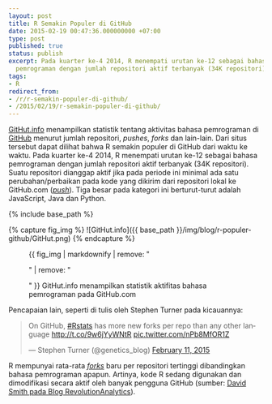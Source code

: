 ```yaml
---
layout: post
title: R Semakin Populer di GitHub
date: 2015-02-19 00:47:36.000000000 +07:00
type: post
published: true
status: publish
excerpt: Pada kuarter ke-4 2014, R menempati urutan ke-12 sebagai bahasa
  pemrograman dengan jumlah repositori aktif terbanyak (34K repositori)
tags:
- R
redirect_from:
- /r/r-semakin-populer-di-github/
- /2015/02/19/r-semakin-populer-di-github/
---
```

[GitHut.info](http://githut.info/) menampilkan statistik tentang
aktivitas bahasa pemrograman di [GitHub](https://github.com/) menurut
jumlah repositori, *pushes*, *forks* dan lain-lain. Dari situs tersebut
dapat dilihat bahwa R semakin populer di GitHub dari waktu ke waktu.
Pada kuarter ke-4 2014, R menempati urutan ke-12 sebagai bahasa
pemrograman dengan jumlah repositori aktif terbanyak (34K repositori).
Suatu repositori dianggap aktif jika pada periode ini minimal ada satu
perubahan/perbaikan pada kode yang dikirim dari repositori lokal ke
GitHub.com
([*push*](https://help.github.com/articles/github-glossary/#push)). Tiga
besar pada kategori ini berturut-turut adalah JavaScript, Java dan
Python.

{% include base_path %}

{% capture fig_img %}
![GitHut.info]({{ base_path }}/img/blog/r-populer-github/GitHut.png)
{% endcapture %}

<figure>
  {{ fig_img | markdownify | remove: "<p>" | remove: "</p>" }}
  <span class="caption">GitHut.info menampilkan statistik aktifitas bahasa pemrograman pada GitHub.com </span>
</figure> 

Pencapaian lain, seperti di tulis oleh Stephen Turner pada kicauannya:

<blockquote class="twitter-tweet" data-cards="hidden" lang="en">On GitHub, <a href="https://twitter.com/hashtag/Rstats?src=hash">#Rstats</a> has more new forks per repo than any other language <a href="http://t.co/9w6jYyWNtR">http://t.co/9w6jYyWNtR</a> <a href="http://t.co/nPb8MfOR1Z">pic.twitter.com/nPb8MfOR1Z</a></p>&mdash; Stephen Turner (@genetics_blog) <a href="https://twitter.com/genetics_blog/status/565525852226867202">February 11, 2015</a></blockquote>
<script async src="//platform.twitter.com/widgets.js" charset="utf-8"></script>


R mempunyai rata-rata
[*forks*](https://help.github.com/articles/github-glossary/#fork) baru
per repositori tertinggi dibandingkan bahasa pemrograman apapun.
Artinya, kode R sedang digunakan dan dimodifikasi secara aktif oleh
banyak pengguna GitHub (sumber: [David Smith pada Blog
RevolutionAnalytics](http://blog.revolutionanalytics.com/2015/02/r-among-top-languages-on-github.html)).
